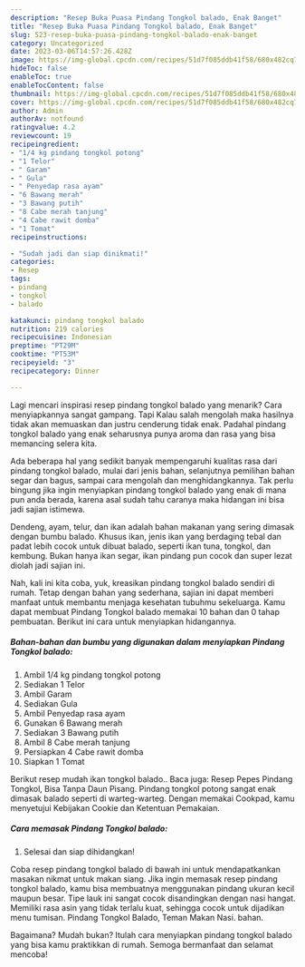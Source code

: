 ```yaml
---
description: "Resep Buka Puasa Pindang Tongkol balado, Enak Banget"
title: "Resep Buka Puasa Pindang Tongkol balado, Enak Banget"
slug: 523-resep-buka-puasa-pindang-tongkol-balado-enak-banget
category: Uncategorized
date: 2023-03-06T14:57:26.428Z
image: https://img-global.cpcdn.com/recipes/51d7f085ddb41f58/680x482cq70/pindang-tongkol-balado-foto-resep-utama.jpg
hideToc: false
enableToc: true
enableTocContent: false
thumbnail: https://img-global.cpcdn.com/recipes/51d7f085ddb41f58/680x482cq70/pindang-tongkol-balado-foto-resep-utama.jpg
cover: https://img-global.cpcdn.com/recipes/51d7f085ddb41f58/680x482cq70/pindang-tongkol-balado-foto-resep-utama.jpg
author: Admin
authorAv: notfound
ratingvalue: 4.2
reviewcount: 19
recipeingredient:
- "1/4 kg pindang tongkol potong"
- "1 Telor"
- " Garam"
- " Gula"
- " Penyedap rasa ayam"
- "6 Bawang merah"
- "3 Bawang putih"
- "8 Cabe merah tanjung"
- "4 Cabe rawit domba"
- "1 Tomat"
recipeinstructions:

- "Sudah jadi dan siap dinikmati!"
categories:
- Resep
tags:
- pindang
- tongkol
- balado

katakunci: pindang tongkol balado 
nutrition: 219 calories
recipecuisine: Indonesian
preptime: "PT29M"
cooktime: "PT53M"
recipeyield: "3"
recipecategory: Dinner

---
```



Lagi mencari inspirasi resep pindang tongkol balado yang menarik? Cara menyiapkannya sangat gampang. Tapi Kalau salah mengolah maka hasilnya tidak akan memuaskan dan justru cenderung tidak enak. Padahal pindang tongkol balado yang enak seharusnya punya aroma dan rasa yang bisa memancing selera kita.


Ada beberapa hal yang sedikit banyak mempengaruhi kualitas rasa dari pindang tongkol balado, mulai dari jenis bahan, selanjutnya pemilihan bahan segar dan bagus, sampai cara mengolah dan menghidangkannya. Tak perlu bingung jika ingin menyiapkan pindang tongkol balado yang enak di mana pun anda berada, karena asal sudah tahu caranya maka hidangan ini bisa jadi sajian istimewa.

Dendeng, ayam, telur, dan ikan adalah bahan makanan yang sering dimasak dengan bumbu balado. Khusus ikan, jenis ikan yang berdaging tebal dan padat lebih cocok untuk dibuat balado, seperti ikan tuna, tongkol, dan kembung. Bukan hanya ikan segar, ikan pindang pun cocok dan super lezat diolah jadi sajian ini.


Nah, kali ini kita coba, yuk, kreasikan pindang tongkol balado sendiri di rumah. Tetap dengan bahan yang sederhana, sajian ini dapat memberi manfaat untuk membantu menjaga kesehatan tubuhmu sekeluarga. Kamu dapat membuat Pindang Tongkol balado memakai 10 bahan dan 0 tahap pembuatan. Berikut ini cara untuk menyiapkan hidangannya.

<!--inarticleads1-->

##### Bahan-bahan dan bumbu yang digunakan dalam menyiapkan Pindang Tongkol balado:

1. Ambil 1/4 kg pindang tongkol potong
1. Sediakan 1 Telor
1. Ambil  Garam
1. Sediakan  Gula
1. Ambil  Penyedap rasa ayam
1. Gunakan 6 Bawang merah
1. Sediakan 3 Bawang putih
1. Ambil 8 Cabe merah tanjung
1. Persiapkan 4 Cabe rawit domba
1. Siapkan 1 Tomat


Berikut resep mudah ikan tongkol balado.. Baca juga: Resep Pepes Pindang Tongkol, Bisa Tanpa Daun Pisang. Pindang tongkol potong sangat enak dimasak balado seperti di warteg-warteg. Dengan memakai Cookpad, kamu menyetujui Kebijakan Cookie dan Ketentuan Pemakaian. 

<!--inarticleads2-->

##### Cara memasak Pindang Tongkol balado:


1. Selesai dan siap dihidangkan!

Coba resep pindang tongkol balado di bawah ini untuk mendapatkankan masakan nikmat untuk makan siang. Jika ingin memasak resep pindang tongkol balado, kamu bisa membuatnya menggunakan pindang ukuran kecil maupun besar. Tipe lauk ini sangat cocok disandingkan dengan nasi hangat. Memiliki rasa asin yang tidak terlalu kuat, sehingga cocok untuk dijadikan menu tumisan. Pindang Tongkol Balado, Teman Makan Nasi. bahan. 

Bagaimana? Mudah bukan? Itulah cara menyiapkan pindang tongkol balado yang bisa kamu praktikkan di rumah. Semoga bermanfaat dan selamat mencoba!
